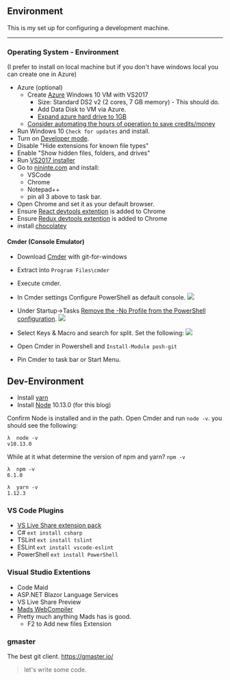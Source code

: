 ﻿## Environment 

This is my set up for configuring a development machine.

---

### Operating System - Environment 
(I prefer to install on local machine but if you don't have windows local you can create one in Azure) 

* Azure (optional)
  * Create [Azure](https://portal.azure.com) Windows 10 VM with VS2017
    * Size: Standard DS2 v2 (2 cores, 7 GB memory) - This should do.
    * Add Data Disk to VM via Azure. 
    * [Expand azure hard drive to 1GB](http://www.thefreezeteam.com/2017/01/15/azure-resize-os-drive/)
  * [Consider automating the hours of operation to save credits/money](https://docs.microsoft.com/en-us/azure/automation/automation-solution-vm-management)
* Run Windows 10 `Check for updates` and install.
* Turn on [Developer mode](https://docs.microsoft.com/en-us/windows/uwp/get-started/enable-your-device-for-development?ranMID=43674&ranEAID=je6NUbpObpQ&ranSiteID=je6NUbpObpQ-nPshwmccHxiorEZnfb1q_g&epi=je6NUbpObpQ-nPshwmccHxiorEZnfb1q_g&irgwc=1&OCID=AID681541_aff_7795_1243925&tduid=(ir__ryu66hskwgkfr3rexmlij6lydu2xhprhypuv6hfx00)(7795)(1243925)(je6NUbpObpQ-nPshwmccHxiorEZnfb1q_g)()&irclickid=_ryu66hskwgkfr3rexmlij6lydu2xhprhypuv6hfx00).
* Disable "Hide extensions for known file types"
* Enable "Show hidden files, folders, and drives"
* Run [VS2017 installer](https://visualstudio.microsoft.com/)
* Go to [nininte.com](https://ninite.com/) and install:
  * VSCode 
  * Chrome 
  * Notepad++ 
  * pin all 3 above to task bar.
* Open Chrome and set it as your default browser.
* Ensure [React devtools extention](https://chrome.google.com/webstore/detail/react-developer-tools/fmkadmapgofadopljbjfkapdkoienihi) is added to Chrome
* Ensure [Redux devtools extention](https://chrome.google.com/webstore/detail/redux-devtools/lmhkpmbekcpmknklioeibfkpmmfibljd?hl=en) is added to Chrome
* install [chocolatey](https://chocolatey.org/)

#### Cmder (Console Emulator)
* Download [Cmder](http://cmder.net/) with git-for-windows
* Extract into `Program Files\cmder` 
* Execute cmder.  
* In Cmder settings Configure PowerShell as default console. 
![](/content/images/2017/01/2017-01-15_1720.png)

* Under Startup->Tasks [Remove the -No Profile from the PowerShell configuration](https://superuser.com/questions/956182/cmder-powershell-ignores-profiles).
![](/content/images/2018/03/2018-03-15_2152.png)
* Select Keys & Macro and search for split. Set the following:
![](/content/images/2018/03/2018-03-15_2150.png)
* Open Cmder in Powershell and `Install-Module posh-git`
* Pin Cmder to task bar or Start Menu.
 

## Dev-Environment
* Install [yarn](https://yarnpkg.com/en/docs/install#windows-tab)
* Install [Node](https://nodejs.org/en/) 10.13.0 (for this blog)

Confirm Node is installed and in the path. Open Cmder and run `node -v`.  you should see the following:

```
λ  node -v
v10.13.0
```
While at it what determine the version of npm and yarn? `npm -v`

```
λ  npm -v
6.1.0

λ  yarn -v
1.12.3
```

### VS Code Plugins

* [VS Live Share extension pack](https://marketplace.visualstudio.com/items?itemName=MS-vsliveshare.vsliveshare-pack)
* C# `ext install csharp`
* TSLint `ext install tslint`
* ESLint `ext install vscode-eslint`
* PowerShell `ext install PowerShell`

### Visual Studio Extentions

* Code Maid
* ASP.NET Blazor Language Services
* VS Live Share Preview
* [Mads WebCompiler](https://github.com/madskristensen/WebCompiler)
* Pretty much anything Mads has is good.
  * F2 to Add new files Extension

### gmaster 

The best git client. https://gmaster.io/

> let's write some code.
